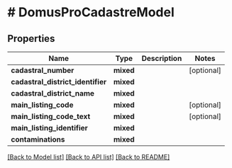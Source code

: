 # # DomusProCadastreModel

## Properties

Name | Type | Description | Notes
------------ | ------------- | ------------- | -------------
**cadastral_number** | **mixed** |  | [optional]
**cadastral_district_identifier** | **mixed** |  |
**cadastral_district_name** | **mixed** |  |
**main_listing_code** | **mixed** |  | [optional]
**main_listing_code_text** | **mixed** |  | [optional]
**main_listing_identifier** | **mixed** |  |
**contaminations** | **mixed** |  |

[[Back to Model list]](../../README.md#models) [[Back to API list]](../../README.md#endpoints) [[Back to README]](../../README.md)
